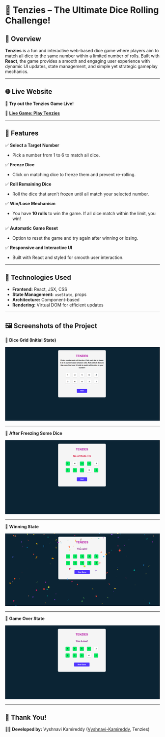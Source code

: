 # 🎲 Tenzies – The Ultimate Dice Rolling Challenge!

## 📌 Overview

**Tenzies** is a fun and interactive web-based dice game where players aim to match all dice to the same number within a limited number of rolls. Built with **React**, the game provides a smooth and engaging user experience with dynamic UI updates, state management, and simple yet strategic gameplay mechanics.

---

## 🌐 Live Website

🚀 **Try out the Tenzies Game Live!**  

🔗 **[Live Game: Play Tenzies](https://lnkd.in/eAnVJhmd)**

---



## 🎯 Features

✅ **Select a Target Number**  
- Pick a number from 1 to 6 to match all dice.

✅ **Freeze Dice**  
- Click on matching dice to freeze them and prevent re-rolling.

✅ **Roll Remaining Dice**  
- Roll the dice that aren’t frozen until all match your selected number.

✅ **Win/Lose Mechanism**  
- You have **10 rolls** to win the game. If all dice match within the limit, you win!

✅ **Automatic Game Reset**  
- Option to reset the game and try again after winning or losing.

✅ **Responsive and Interactive UI**  
- Built with React and styled for smooth user interaction.

---

## 🔧 Technologies Used

- **Frontend:** React, JSX, CSS  
- **State Management:** `useState`, props  
- **Architecture:** Component-based  
- **Rendering:** Virtual DOM for efficient updates  

---

## 🖼️ Screenshots of the Project


📌 **Dice Grid (Initial State)**  

![Initial Dice](https://raw.githubusercontent.com/vyshnavi-kamireddy/Tenzies-Game/main/images/initialimage.png)

---


📌 **After Freezing Some Dice**  

![Frozen Dice](https://raw.githubusercontent.com/vyshnavi-kamireddy/Tenzies-Game/main/images/afterselecting.png)

---



📌 **Winning State**  

![Winning State](https://raw.githubusercontent.com/vyshnavi-kamireddy/Tenzies-Game/main/images/win.png)

---



📌 **Game Over State**  

![Game Over](https://raw.githubusercontent.com/vyshnavi-kamireddy/Tenzies-Game/main/images/lose.png)

---



## 🙌 Thank You!
👩‍💻 **Developed by:** Vyshnavi Kamireddy ([Vyshnavi-Kamireddy](https://github.com/vyshnavi-kamireddy), Tenzies)

